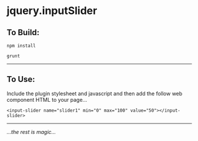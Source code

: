 # jquery.inputSlider

## To Build:

`npm install`

`grunt`

---

## To Use:

Include the plugin stylesheet and javascript and then add the follow web component HTML to your page...

`<input-slider name="slider1" min="0" max="100" value="50"></input-slider>`

---

_...the rest is magic..._
